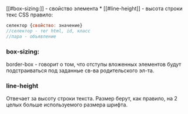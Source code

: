 [[#box-sizing:]] - свойство элемента *
[[#line-height]] - высота строки текс
CSS правило:
```js
селектор {свойство: значение}
//селектор - тег html, id, класс
//пара - объявление
```
### box-sizing: 
border-box - говорит о том, что отступы вложенных элементов будут подстраиваться под заданные св-ва родительского эл-та.
### line-height
Отвечает за высоту строки текста. Размер берут, как правило, на 2 целых больше используемого размера шрифта.

